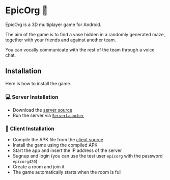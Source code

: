 # EpicOrg 🐇

EpicOrg is a 3D multiplayer game for Android.

The aim of the game is to find a vase hidden in a randomly generated maze, together with your friends and against another team.

You can vocally communicate with the rest of the team through a voice chat.

## Installation

Here is how to install the game.

### 💻 Server Installation

- Download the [server source](https://github.com/epicorg/game_server)
- Run the server via [`ServerLauncher`](https://github.com/epicorg/game_server/blob/master/src/main/java/server/ServerLauncher.java)


### 📱 Client Installation

- Compile the APK file from the [client source](https://github.com/epicorg/game_graphics)
- Install the game using the compiled APK
- Start the app and insert the IP address of the server
- Sugnup and login (you can use the test user `epicorg` with the password `epicorg420`)
- Create a room and join it
- The game automatically starts when the room is full


<!--
Made with 🖤
by EPICORG
-->
